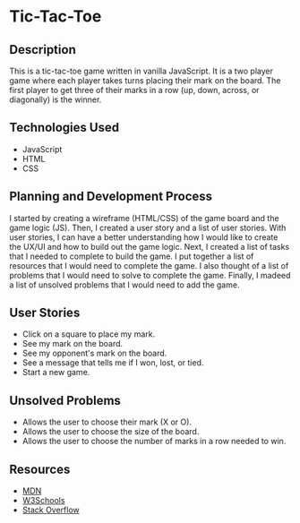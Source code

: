 # Tic-Tac-Toe

## Description

This is a tic-tac-toe game written in vanilla JavaScript. It is a two player game where each player takes turns placing their mark on the board. The first player to get three of their marks in a row (up, down, across, or diagonally) is the winner.

## Technologies Used

* JavaScript
* HTML
* CSS

## Planning and Development Process

I started by creating a wireframe (HTML/CSS) of the game board and the game logic (JS). Then, I created a user story and a list of user stories. With user stories, I can have a better understanding how I would like to create the UX/UI and how to build out the game logic. Next, I created a list of tasks that I needed to complete to build the game. I put together a list of resources that I would need to complete the game. I also thought of a list of problems that I would need to solve to complete the game. Finally, I madeed a list of unsolved problems that I would need to add the game.

## User Stories

* Click on a square to place my mark.
* See my mark on the board.
* See my opponent's mark on the board.
* See a message that tells me if I won, lost, or tied.
* Start a new game.

## Unsolved Problems

* Allows the user to choose their mark (X or O).
* Allows the user to choose the size of the board.
* Allows the user to choose the number of marks in a row needed to win.

## Resources

* [MDN](https://developer.mozilla.org/en-US/)
* [W3Schools](https://www.w3schools.com/)
* [Stack Overflow](https://stackoverflow.com/)


